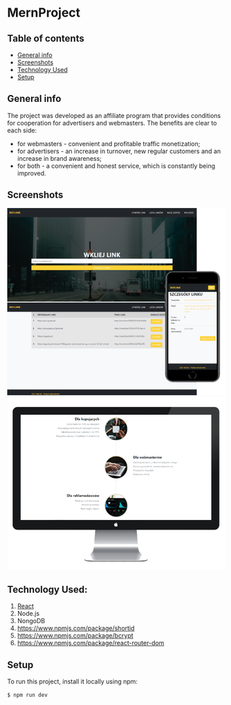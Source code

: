# MernProject
## Table of contents
* [General info](#general-info)
* [Screenshots](#screenshots)
* [Technology Used](#technologies-used)
* [Setup](#setup)


## General info
The project was developed as an affiliate program that provides conditions for cooperation for advertisers and webmasters.
The benefits are clear to each side:
* for webmasters - convenient and profitable traffic monetization;
* for advertisers - an increase in turnover, new regular customers and an increase in brand awareness;
* for both - a convenient and honest service, which is constantly being improved.


## Screenshots
![screenshot of sample](screenshot-01.png)
![screenshot of sample](screenshot-02.png)


## Technology Used:
1.  [React](https://github.com/facebook/react)
2.  Node.js
3.  NongoDB
4.	https://www.npmjs.com/package/shortid
5.	https://www.npmjs.com/package/bcrypt
6.	https://www.npmjs.com/package/react-router-dom


## Setup
To run this project, install it locally using npm:

```
$ npm run dev
```
